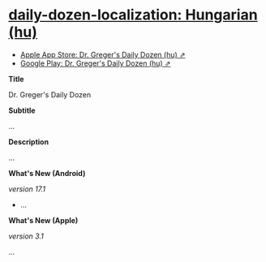 # [daily-dozen-localization: Hungarian (hu)][t]
[t]:https://github.com/nutritionfactsorg

* [Apple App Store: Dr. Greger's Daily Dozen (hu) ⇗](https://apps.apple.com/hu/app/dr-gregers-daily-dozen/id1060700802)
* [Google Play: Dr. Greger's Daily Dozen (hu) ⇗](https://play.google.com/store/apps/details?id=org.nutritionfacts.dailydozen&hl=hu)

**Title**

Dr. Greger's Daily Dozen

**Subtitle**

...

**Description**

...

**What's New (Android)**

_version 17.1_

* ...

**What's New (Apple)**

_version 3.1_

...